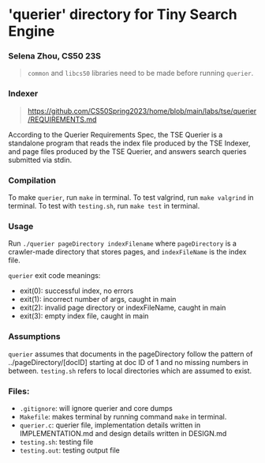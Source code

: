 # 'querier' directory for Tiny Search Engine

### Selena Zhou, CS50 23S

> `common` and `libcs50` libraries need to be made before running `querier`.

### Indexer
> https://github.com/CS50Spring2023/home/blob/main/labs/tse/querier/REQUIREMENTS.md

According to the Querier Requirements Spec, the TSE Querier is a standalone program that reads the index file produced by the TSE Indexer, and page files produced by the TSE Querier, and answers search queries submitted via stdin.

### Compilation
To make `querier`, run `make` in terminal.
To test valgrind, run `make valgrind` in terminal.
To test with `testing.sh`, run `make test` in terminal.

### Usage
Run `./querier pageDirectory indexFilename` where `pageDirectory` is a crawler-made directory that stores pages, and `indexFileName` is the index file.

`querier` exit code meanings:
* exit(0): successful index, no errors
* exit(1): incorrect number of args, caught in main
* exit(2): invalid page directory or indexFileName, caught in main
* exit(3): empty index file, caught in main

### Assumptions
`querier` assumes that documents in the pageDirectory follow the pattern of ../pageDirectory/\[docID] starting at doc ID of 1 and no missing numbers in between.
`testing.sh` refers to local directories which are assumed to exist.

### Files:
* `.gitignore`: will ignore querier and core dumps
* `Makefile`: makes terminal by running command `make` in terminal.
* `querier.c`: querier file, implementation details written in IMPLEMENTATION.md and design details written in DESIGN.md
* `testing.sh`: testing file
* `testing.out`: testing output file
